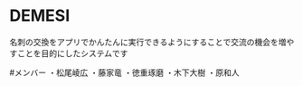 DEMESI
=======

名刺の交換をアプリでかんたんに実行できるようにすることで交流の機会を増やすことを目的にしたシステムです

#メンバー
・松尾崚広
・藤家竜
・徳重琢磨
・木下大樹
・原和人
